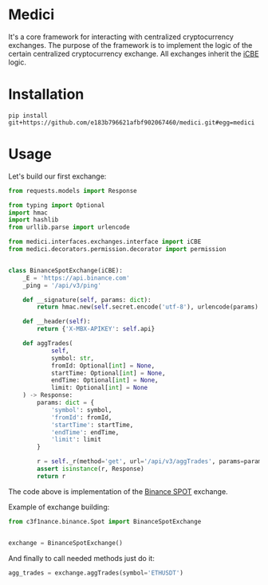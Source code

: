 # Medici
It's a core framework for interacting with centralized cryptocurrency exchanges. The purpose of the framework is to implement the logic of the certain centralized cryptocurrency exchange. All exchanges inherit the [iCBE](https://github.com/e183b796621afbf902067460/medici/blob/master/medici/interfaces/exchanges/interface.py#L7) logic.

# Installation
```
pip install git+https://github.com/e183b796621afbf902067460/medici.git#egg=medici
```

# Usage
Let's build our first exchange:
```python
from requests.models import Response

from typing import Optional
import hmac
import hashlib
from urllib.parse import urlencode

from medici.interfaces.exchanges.interface import iCBE
from medici.decorators.permission.decorator import permission


class BinanceSpotExchange(iCBE):
    _E = 'https://api.binance.com'
    _ping = '/api/v3/ping'

    def __signature(self, params: dict):
        return hmac.new(self.secret.encode('utf-8'), urlencode(params).replace('%40', '@').encode('utf-8'), hashlib.sha256).hexdigest()

    def __header(self):
        return {'X-MBX-APIKEY': self.api}

    def aggTrades(
            self,
            symbol: str,
            fromId: Optional[int] = None,
            startTime: Optional[int] = None,
            endTime: Optional[int] = None,
            limit: Optional[int] = None
    ) -> Response:
        params: dict = {
            'symbol': symbol,
            'fromId': fromId,
            'startTime': startTime,
            'endTime': endTime,
            'limit': limit
        }

        r = self._r(method='get', url='/api/v3/aggTrades', params=params)
        assert isinstance(r, Response)
        return r
```
The code above is implementation of the [Binance SPOT](https://binance-docs.github.io/apidocs/spot/en/#change-log) exchange.

Example of exchange building:
```python
from c3f1nance.binance.Spot import BinanceSpotExchange


exchange = BinanceSpotExchange()
```

And finally to call needed methods just do it:
```python
agg_trades = exchange.aggTrades(symbol='ETHUSDT')
```
